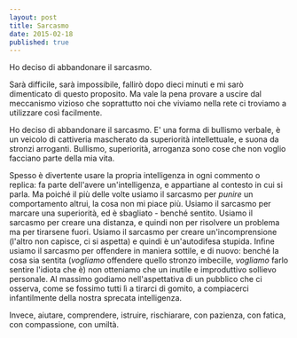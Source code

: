 ```yaml
---
layout: post
title: Sarcasmo
date: 2015-02-18
published: true
---
```

Ho deciso di abbandonare il sarcasmo.

Sarà difficile, sarà impossibile, fallirò dopo dieci minuti e mi sarò dimenticato di questo proposito. Ma vale la pena provare a uscire dal meccanismo vizioso che soprattutto noi che viviamo nella rete ci troviamo a utilizzare così facilmente.

Ho deciso di abbandonare il sarcasmo. E' una forma di bullismo verbale, è un veicolo di cattiveria mascherato da superiorità intellettuale, e suona da stronzi arroganti. Bullismo, superiorità, arroganza sono cose che non voglio facciano parte della mia vita.

Spesso è divertente usare la propria intelligenza in ogni commento o replica: fa parte dell'avere un'intelligenza, e appartiane al contesto in cui si parla. Ma poiché il più delle volte usiamo il sarcasmo per *punire* un comportamento altrui, la cosa non mi piace più. Usiamo il sarcasmo per marcare una superiorità, ed è sbagliato - benché sentito. Usiamo il sarcasmo per creare una distanza, e quindi non per risolvere un problema ma per tirarsene fuori. Usiamo il sarcasmo per creare un'incomprensione (l'altro non capisce, ci si aspetta) e quindi è un'autodifesa stupida. Infine usiamo il sarcasmo per offendere in maniera sottile, e di nuovo: benché la cosa sia sentita (*vogliamo* offendere quello stronzo imbecille, *vogliamo* farlo sentire l'idiota che è) non otteniamo che un inutile e improduttivo sollievo personale. Al massimo godiamo nell'aspettativa di un pubblico che ci osserva, come se fossimo tutti lì a tirarci di gomito, a compiacerci infantilmente della nostra sprecata intelligenza.

Invece, aiutare, comprendere, istruire, rischiarare, con pazienza, con fatica, con compassione, con umiltà.
